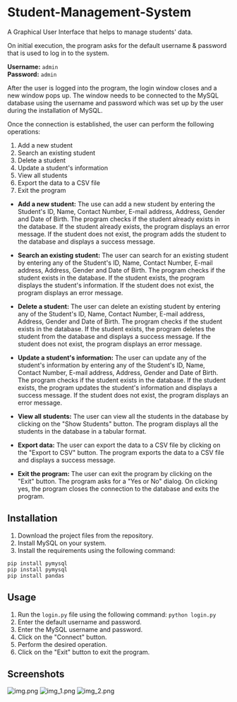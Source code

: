 # Student-Management-System

A Graphical User Interface that helps to manage students' data.

On initial execution, the program asks for the default username & password that is used to log in to the system.

**Username:** ```admin```<br>
**Password:** ```admin```

After the user is logged into the program, the login window closes and a new window pops up. The window needs to be
connected to the MySQL database using the username and password which was set up by the user during the installation of
MySQL.

Once the connection is established, the user can perform the following operations:

1. Add a new student
2. Search an existing student
3. Delete a student
4. Update a student's information
5. View all students
6. Export the data to a CSV file
7. Exit the program

* **Add a new student:** The use can add a new student by entering the Student's ID, Name, Contact Number, E-mail
  address, Address, Gender and Date of Birth. The program checks if the student already exists in the database. If the
  student already exists, the program displays an error message. If the student does not exist, the program adds the
  student to the database and displays a success message.


* **Search an existing student:** The user can search for an existing student by entering any of the Student's ID, Name,
  Contact Number, E-mail address, Address, Gender and Date of Birth. The program checks if the student exists in the
  database. If the student exists, the program displays the student's information. If the student does not exist, the
  program displays an error message.


* **Delete a student:** The user can delete an existing student by entering any of the Student's ID, Name, Contact
  Number, E-mail address, Address, Gender and Date of Birth. The program checks if the student exists in the database.
  If the student exists, the program deletes the student from the database and displays a success message. If the
  student does not exist, the program displays an error message.


* **Update a student's information:** The user can update any of the student's information by entering any of the
  Student's ID, Name, Contact Number, E-mail address, Address, Gender and Date of Birth. The program checks if the
  student exists in the database. If the student exists, the program updates the student's information and displays a
  success message. If the student does not exist, the program displays an error message.


* **View all students:** The user can view all the students in the database by clicking on the "Show Students" button.
  The program displays all the students in the database in a tabular format.


* **Export data:** The user can export the data to a CSV file by clicking on the "Export to CSV" button. The program
  exports the data to a CSV file and displays a success message.


* **Exit the program:** The user can exit the program by clicking on the "Exit" button. The program asks for a "Yes or
  No" dialog. On clicking yes, the program closes the connection to the database and exits the program.

## Installation

1. Download the project files from the repository.
2. Install MySQL on your system.
3. Install the requirements using the following command:

```
pip install pymysql
pip install pymysql
pip install pandas
```

## Usage

1. Run the ```login.py``` file using the following command:
   ```python login.py```
2. Enter the default username and password.
3. Enter the MySQL username and password.
4. Click on the "Connect" button.
5. Perform the desired operation.
6. Click on the "Exit" button to exit the program.

## Screenshots

![img.png](images/img.png)
![img_1.png](images/img_1.png)
![img_2.png](images/img_2.png)
